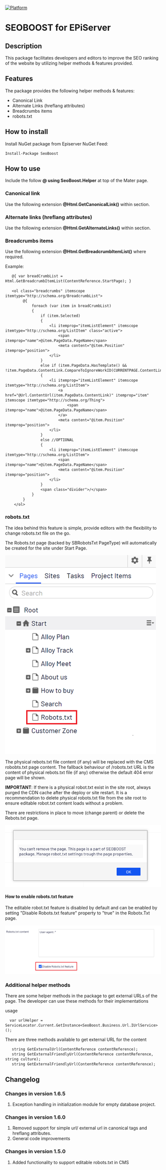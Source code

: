 [![Platform](https://img.shields.io/badge/Episerver-%2011.0.+-orange.svg?style=flat)](http://world.episerver.com/cms/)

# SEOBOOST for EPiServer

## Description
This package facilitates developers and editors to improve the SEO ranking of the website by utilizing helper methods & features provided.

## Features
The package provides the following helper methods & features:
* Canonical Link 
* Alternate Links (hreflang attributes)
* Breadcrumbs items
* robots.txt

## How to install
Install NuGet package from Episerver NuGet Feed:

    Install-Package SeoBoost

## How to use

Include the follow **@ using SeoBoost.Helper** at top of the Mater page.
     
### Canonical link
Use the following extension **@Html.GetCanonicalLink()** within **<head></head>** section.
     
### Alternate links (hreflang attributes)
Use the following extension **@Html.GetAlternateLinks()** within **<head></head>** section.

### Breadcrumbs items
Use the following extension **@Html.GetBreadcrumbItemList()** where required.

Example:
                    
       @{ var breadCrumbList = Html.GetBreadcrumbItemList(ContentReference.StartPage); }

       <ol class="breadcrumbs" itemscope itemtype="http://schema.org/BreadcrumbList">
            @{
                foreach (var item in breadCrumbList)
                {
                    if (item.Selected)
                    {
                        <li itemprop="itemListElement" itemscope itemtype="http://schema.org/ListItem" class="active">
                            <span itemprop="name">@item.PageData.PageName</span>
                            <meta content="@item.Position" itemprop="position">
                        </li>
                    }
                    else if (item.PageData.HasTemplate() && !item.PageData.ContentLink.CompareToIgnoreWorkID(CURRENTPAGE.ContentLink))
                    {
                        <li itemprop="itemListElement" itemscope itemtype="http://schema.org/ListItem">
                            <a href="@Url.ContentUrl(item.PageData.ContentLink)" itemprop="item" itemscope itemtype="http://schema.org/Thing">
                                <span itemprop="name">@item.PageData.PageName</span>
                            </a>
                            <meta content="@item.Position" itemprop="position">
                        </li>
                    }
                    else //OPTIONAL
                    {
                        <li itemprop="itemListElement" itemscope itemtype="http://schema.org/ListItem">
                            <span itemprop="name">@item.PageData.PageName</span>
                            <meta content="@item.Position" itemprop="position">
                        </li>
                    }
                    <span class="divider">/</span>
                }
            }
        </ol> 
       
### robots.txt

The idea behind this feature is simple, provide editors with the flexibility to change robots.txt file on the go. 

The Robots.txt page (backed by SBRobotsTxt PageType) will automatically be created for the site under Start Page. 

![robots.txt PageType](assets/docsimages/image001.png)

The physical rebots.txt file content (if any) will be replaced with the CMS robobts.txt page content. The fallback behaviour of /robots.txt URL is the content of physical rebots.txt file (if any) otherwise the default 404 error page will be shown.

**IMPORTANT**: If there is a physical robot.txt exist in the site root, always purged the CDN cache after the deploy or site restart. It is a recommendation to delete physical robots.txt file from the site root to ensure editable robot.txt content loads without a problem.


There are restrictions in place to move (change parent) or delete the Rebots.txt page. 

![robots.txt restrictions](assets/docsimages/image003.png)

#### How to enable robots.txt feature
The editable robot.txt feature is disabled by default and can be enabled by setting "Disable Robots.txt feature" property to "true" in the Robotx.Txt page. 

![Robots.txt Page properties](assets/docsimages/image002.png)

### Additional helper methods

There are some helper methods in the package to get external URLs of the page. The developer can use these methods for their implementations 

usage 

      var urlHelper = ServiceLocator.Current.GetInstance<SeoBoost.Business.Url.IUrlService>();


There are three methods available to get external URL for the content 

       string GetExternalUrl(ContentReference contentReference);
       string GetExternalFriendlyUrl(ContentReference contentReference, string culture);
       string GetExternalFriendlyUrl(ContentReference contentReference);

## Changelog
### Changes in version 1.6.5
1. Exception handling in initialization module for empty database project.

### Changes in version 1.6.0
1. Removed support for simple url/ external url in canonical tags and hreflang attributes.
2. General code improvements

### Changes in version 1.5.0
1. Added functionality to support editable robots.txt in CMS 
